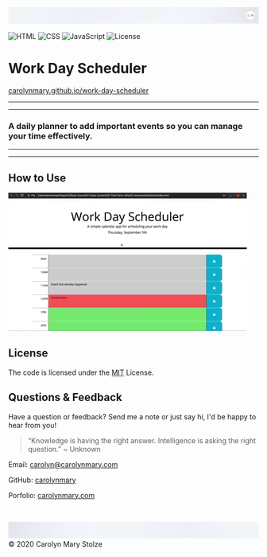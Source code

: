 ![header](./Assets/images/cm_header.png)

<!-- Badges -->
![HTML](https://img.shields.io/badge/HTML-red) ![CSS](https://img.shields.io/badge/CSS-purple) ![JavaScript](https://img.shields.io/badge/JavaScript-yellow) ![License](https://img.shields.io/badge/License-MIT-green) </br>

# Work Day Scheduler  
[carolynmary.github.io/work-day-scheduler](https://carolynmary.github.io/work-day-scheduler/)
  
- - -
- - -
### A daily planner to add important events so you can manage your time effectively.
- - -
- - -



## How to Use 

![scheduler landing page](Assets/images/05-third-party-apis-homework-demo.gif)

## License
    
The code is licensed under the [MIT](https://choosealicense.com/licenses/mit/) License.
  
## Questions & Feedback
  
Have a question or feedback? Send me a note or just say hi, I'd be happy to hear from you!
  
> “Knowledge is having the right answer. Intelligence is asking the right question.” ~ Unknown
  
Email: carolyn@carolynmary.com </br>
  
GitHub: [carolynmary](https://github.com/carolynmary) </br>
  
Porfolio: [carolynmary.com](https://carolynmary.com) 
  
</br>

![footer](./Assets/images/cm_footer.png)
© 2020 Carolyn Mary Stolze